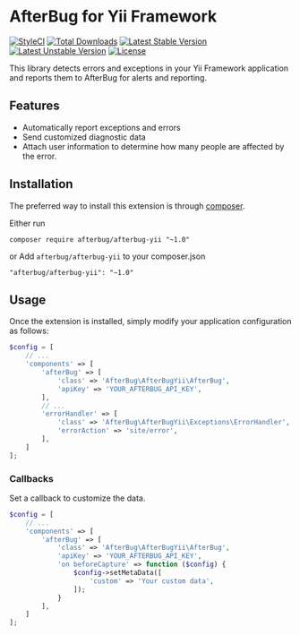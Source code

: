 # AfterBug for Yii Framework

[![StyleCI](https://styleci.io/repos/130384190/shield?style=flat)](https://styleci.io/repos/66539893)
[![Total Downloads](https://poser.pugx.org/afterbug/afterbug-yii/downloads)](https://packagist.org/packages/afterbug/afterbug-yii)
[![Latest Stable Version](https://poser.pugx.org/afterbug/afterbug-yii/v/stable)](https://packagist.org/packages/afterbug/afterbug-yii)
[![Latest Unstable Version](https://poser.pugx.org/afterbug/afterbug-yii/v/unstable)](https://packagist.org/packages/afterbug/afterbug-yii)
[![License](https://poser.pugx.org/afterbug/afterbug-yii/license)](https://packagist.org/packages/afterbug/afterbug-yii)

This library detects errors and exceptions in your Yii Framework application and reports them to AfterBug for alerts and reporting.

## Features

- Automatically report exceptions and errors
- Send customized diagnostic data
- Attach user information to determine how many people are affected by the error.

## Installation

The preferred way to install this extension is through [composer](http://getcomposer.org/download/).


Either run

```
composer require afterbug/afterbug-yii "~1.0"
```

or Add `afterbug/afterbug-yii` to your composer.json

```
"afterbug/afterbug-yii": "~1.0"
```


## Usage

Once the extension is installed, simply modify your application configuration as follows:

```php
$config = [
    // ...
    'components' => [
        'afterBug' => [
            'class' => 'AfterBug\AfterBugYii\AfterBug',
            'apiKey' => 'YOUR_AFTERBUG_API_KEY',
        ],
        // ...
        'errorHandler' => [
            'class' => 'AfterBug\AfterBugYii\Exceptions\ErrorHandler',
            'errorAction' => 'site/error',
        ],
    ]
];
```

### Callbacks

Set a callback to customize the data.

```php
$config = [
    // ...
    'components' => [
        'afterBug' => [
            'class' => 'AfterBug\AfterBugYii\AfterBug',
            'apiKey' => 'YOUR_AFTERBUG_API_KEY',
            'on beforeCapture' => function ($config) {
                $config->setMetaData([
                    'custom' => 'Your custom data',
                ]);
            }
        ],
    ]
];
```
